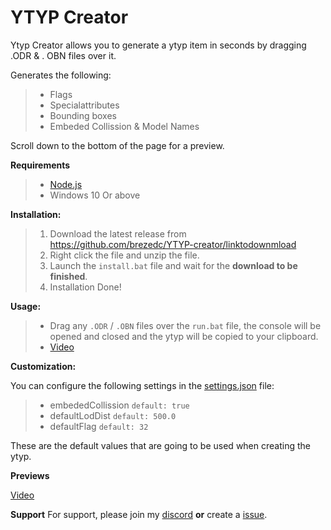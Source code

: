 # YTYP Creator

Ytyp Creator allows you to generate a ytyp item in seconds by dragging .ODR & . OBN files over it.

Generates the following:
> - Flags 
> - Specialattributes
> - Bounding boxes
> - Embeded Collission & Model Names

Scroll down to the bottom of the page for a preview.

**Requirements**
> - [Node.js](https://nodejs.org/en/)
> - Windows 10 Or above


**Installation:**
> 1. Download the latest release from https://github.com/brezedc/YTYP-creator/linktodownmload
> 2. Right click the file and  unzip the file.
> 3. Launch the `install.bat` file and wait for the **download to be finished**.
> 4. Installation Done!

**Usage:**
> - Drag any `.ODR` / `.OBN` files over the `run.bat` file, the console will be opened and closed and the ytyp will be copied to your clipboard.
> - [Video](https://gyazo.com/4e50a9d9ce10f9cc2bdbc8b26d6bd012)

**Customization:**

You can configure the following settings in the [settings.json](https://pages.github.com/) file:

> - embededCollission `default: true`
> - defaultLodDist `default: 500.0`
> - defaultFlag `default: 32`

These are the default values that are going to be used when creating the ytyp.



**Previews**

[Video](https://gyazo.com/4e50a9d9ce10f9cc2bdbc8b26d6bd012)


**Support**
For support, please join my [discord](https://breze.site) __or__ create a [issue](https://github.com/brezedc/YTYP-Creator/issues/new).


